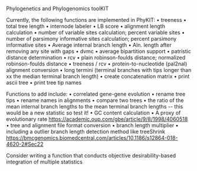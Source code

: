 Phylogenetics and Phylogenomics toolKIT

Currently, the following functions are implemented in PhyKIT:
• treeness
• total tree length
• internode labeler
• LB score
• alignment length calculation
• number of variable sites calculation; percent variable sites
• number of parsimony informative sites calculation; percent parsimony informative sites
• Average internal branch length
• Aln. length after removing any site with gaps
• dvmc
• average bipartition support
• patristic distance determination
• rcv
• plain robinson-foulds distance; normalized robinson-foulds distance
• treeness / rcv
• protein-to-nucleotide (pal2nal) alignment conversion
• long termini (terminal branches with tips longer than xx the median terminal branch length)
• create concatenation matrix
• print ascii tree
• print tree tip names

Functions to add include:
• correlated gene-gene evolution
• rename tree tips
• rename names in alignments
• compare two trees
• the ratio of the mean internal branch lengths to the mean terminal branch lengths -- this would be a new statistic so test it!
• GC content calculation
• A proxy of evolutionary rate https://academic.oup.com/gbe/article/9/8/1998/4060518
• tree and alignment file format conversion
• branch length multiplier
• including a outlier branch length detection method like treeShrink https://bmcgenomics.biomedcentral.com/articles/10.1186/s12864-018-4620-2#Sec22


Consider writing a function that conducts objective desirability-based integration of multiple statistics